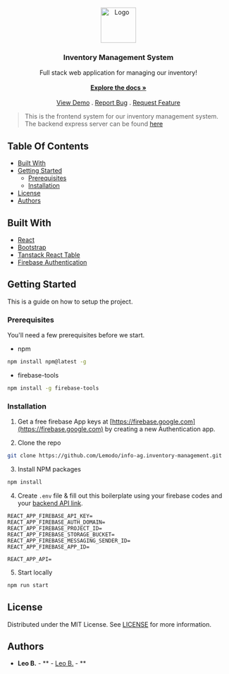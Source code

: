 <br/>
<p align="center">
  <a href="https://github.com/Lemodo/info-ag.inventory-management">
    <img src="https://media.discordapp.net/attachments/484955691451285512/1007248262622871672/LOGO_3.1_DarkGrey.png?width=1102&height=1120" alt="Logo" width="80" height="80">
  </a>

  <h3 align="center">Inventory Management System</h3>

  <p align="center">
    Full stack web application for managing our inventory!
    <br/>
    <br/>
    <a href="https://github.com/Lemodo/info-ag.inventory-management"><strong>Explore the docs »</strong></a>
    <br/>
    <br/>
    <a href="https://inventar.info-ag.leoboedeker.de">View Demo</a>
    .
    <a href="https://github.com/Lemodo/info-ag.inventory-management/issues">Report Bug</a>
    .
    <a href="https://github.com/Lemodo/info-ag.inventory-management/issues">Request Feature</a>
  </p>
</p>

> This is the frontend system for our inventory management system. The backend express server can be found [here](https://github.com/Lemodo/info-ag.backend)

## Table Of Contents

* [Built With](#built-with)
* [Getting Started](#getting-started)
  * [Prerequisites](#prerequisites)
  * [Installation](#installation)
* [License](#license)
* [Authors](#authors)

## Built With

* [React](https://react.dev/)
* [Bootstrap](https://react-bootstrap.netlify.app/)
* [Tanstack React Table](https://tanstack.com/table/v8)
* [Firebase Authentication](https://firebase.google.com/)

## Getting Started

This is a guide on how to setup the project.

### Prerequisites

You'll need a few prerequisites before we start.

* npm
```sh
npm install npm@latest -g
```
* firebase-tools
```sh
npm install -g firebase-tools
```

### Installation

1. Get a free firebase App keys at [https://firebase.google.com](https://firebase.google.com) by creating a new Authentication app.

2. Clone the repo

```sh
git clone https://github.com/Lemodo/info-ag.inventory-management.git
```

3. Install NPM packages

```sh
npm install
```

4. Create `.env` file & fill out this boilerplate using your firebase codes and your [backend API link](https://github.com/Lemodo/info-ag.backend).

```env
REACT_APP_FIREBASE_API_KEY=
REACT_APP_FIREBASE_AUTH_DOMAIN=
REACT_APP_FIREBASE_PROJECT_ID=
REACT_APP_FIREBASE_STORAGE_BUCKET=
REACT_APP_FIREBASE_MESSAGING_SENDER_ID=
REACT_APP_FIREBASE_APP_ID=

REACT_APP_API=
```

5. Start locally
```sh
npm run start
```

## License

Distributed under the MIT License. See [LICENSE](https://github.com/Lemodo/info-ag.inventory-management/blob/main/LICENSE.md) for more information.

## Authors

* **Leo B.** - ** - [Leo B.](https://github.com/Lemodo) - **
